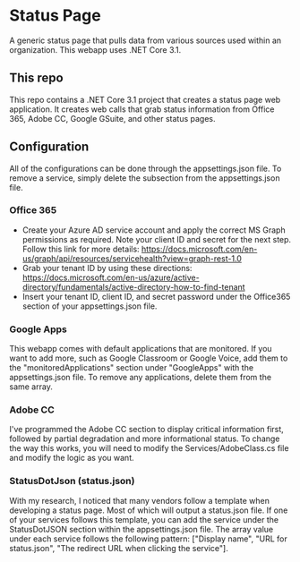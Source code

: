 # Status Page

A generic status page that pulls data from various sources used within an organization. This webapp uses .NET Core 3.1.

## This repo
This repo contains a .NET Core 3.1 project that creates a status page web application. 
It creates web calls that grab status information from Office 365, Adobe CC, Google GSuite, and other status pages.

## Configuration
All of the configurations can be done through the appsettings.json file. To remove a service, simply delete the subsection from the appsettings.json file.
### Office 365
- Create your Azure AD service account and apply the correct MS Graph permissions as required. Note your client ID and secret for the next step. Follow this link for more details: https://docs.microsoft.com/en-us/graph/api/resources/servicehealth?view=graph-rest-1.0
- Grab your tenant ID by using these directions: https://docs.microsoft.com/en-us/azure/active-directory/fundamentals/active-directory-how-to-find-tenant
- Insert your tenant ID, client ID, and secret password under the Office365 section of your appsettings.json file.

### Google Apps
This webapp comes with default applications that are monitored. 
If you want to add more, such as Google Classroom or Google Voice, add them to the "monitoredApplications" section under "GoogleApps" with the appsettings.json file.
To remove any applications, delete them from the same array.

### Adobe CC
I've programmed the Adobe CC section to display critical information first, followed by partial degradation and more informational status.
To change the way this works, you will need to modify the Services/AdobeClass.cs file and modify the logic as you want.

### StatusDotJson (status.json)
With my research, I noticed that many vendors follow a template when developing a status page. Most of which will output a status.json file.
If one of your services follows this template, you can add the service under the StatusDotJSON section within the appsettings.json file.
The array value under each service follows the following pattern: ["Display name", "URL for status.json", "The redirect URL when clicking the service"].
